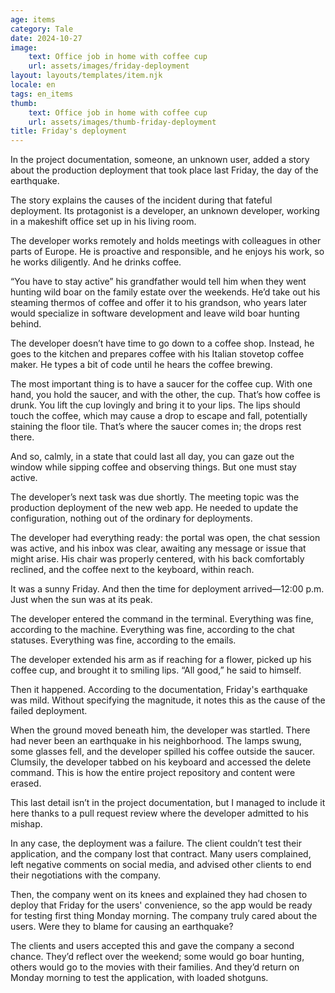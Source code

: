 ```yaml
---
age: items
category: Tale
date: 2024-10-27
image:
    text: Office job in home with coffee cup
    url: assets/images/friday-deployment
layout: layouts/templates/item.njk
locale: en
tags: en_items
thumb:
    text: Office job in home with coffee cup
    url: assets/images/thumb-friday-deployment
title: Friday's deployment
---
```



In the project documentation, someone, an unknown user, added a story about the production deployment that took place last Friday, the day of the earthquake.

The story explains the causes of the incident during that fateful deployment. Its protagonist is a developer, an unknown developer, working in a makeshift office set up in his living room.

The developer works remotely and holds meetings with colleagues in other parts of Europe. He is proactive and responsible, and he enjoys his work, so he works diligently. And he drinks coffee.

“You have to stay active” his grandfather would tell him when they went hunting wild boar on the family estate over the weekends. He’d take out his steaming thermos of coffee and offer it to his grandson, who years later would specialize in software development and leave wild boar hunting behind.

The developer doesn’t have time to go down to a coffee shop. Instead, he goes to the kitchen and prepares coffee with his Italian stovetop coffee maker. He types a bit of code until he hears the coffee brewing.

The most important thing is to have a saucer for the coffee cup. With one hand, you hold the saucer, and with the other, the cup. That’s how coffee is drunk. You lift the cup lovingly and bring it to your lips. The lips should touch the coffee, which may cause a drop to escape and fall, potentially staining the floor tile. That’s where the saucer comes in; the drops rest there.

And so, calmly, in a state that could last all day, you can gaze out the window while sipping coffee and observing things. But one must stay active.

The developer’s next task was due shortly. The meeting topic was the production deployment of the new web app. He needed to update the configuration, nothing out of the ordinary for deployments.

The developer had everything ready: the portal was open, the chat session was active, and his inbox was clear, awaiting any message or issue that might arise. His chair was properly centered, with his back comfortably reclined, and the coffee next to the keyboard, within reach.

It was a sunny Friday. And then the time for deployment arrived—12:00 p.m. Just when the sun was at its peak.

The developer entered the command in the terminal. Everything was fine, according to the machine. Everything was fine, according to the chat statuses. Everything was fine, according to the emails.

The developer extended his arm as if reaching for a flower, picked up his coffee cup, and brought it to smiling lips. “All good,” he said to himself.

Then it happened. According to the documentation, Friday's earthquake was mild. Without specifying the magnitude, it notes this as the cause of the failed deployment.

When the ground moved beneath him, the developer was startled. There had never been an earthquake in his neighborhood. The lamps swung, some glasses fell, and the developer spilled his coffee outside the saucer. Clumsily, the developer tabbed on his keyboard and accessed the delete command. This is how the entire project repository and content were erased.

This last detail isn’t in the project documentation, but I managed to include it here thanks to a pull request review where the developer admitted to his mishap.

In any case, the deployment was a failure. The client couldn’t test their application, and the company lost that contract. Many users complained, left negative comments on social media, and advised other clients to end their negotiations with the company.

Then, the company went on its knees and explained they had chosen to deploy that Friday for the users' convenience, so the app would be ready for testing first thing Monday morning. The company truly cared about the users. Were they to blame for causing an earthquake?

The clients and users accepted this and gave the company a second chance. They’d reflect over the weekend; some would go boar hunting, others would go to the movies with their families. And they’d return on Monday morning to test the application, with loaded shotguns.

